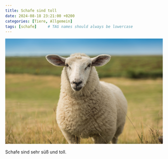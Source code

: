 ```yaml
---
title: Schafe sind toll
date: 2024-08-18 23:21:00 +0200
categories: [Tiere, Allgemein]
tags: [schafe]     # TAG names should always be lowercase
---
```


![Image](/images/schafi.jpg)

Schafe sind sehr süß und toll.  

